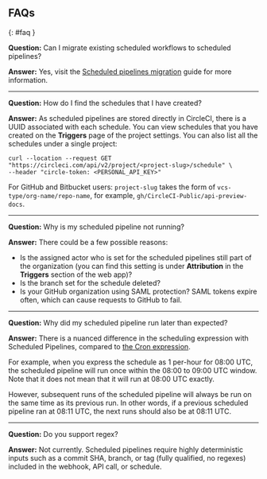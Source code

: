 ## FAQs
{: #faq }

**Question:** Can I migrate existing scheduled workflows to scheduled pipelines?

**Answer:** Yes, visit the [Scheduled pipelines migration](/docs/migrate-scheduled-workflows-to-scheduled-pipelines) guide for more information.

---

**Question:** How do I find the schedules that I have created?

**Answer:** As scheduled pipelines are stored directly in CircleCI, there is a UUID associated with each schedule. You can view schedules that you have created on the **Triggers** page of the project settings. You can also list all the schedules under a single project:

```shell
curl --location --request GET "https://circleci.com/api/v2/project/<project-slug>/schedule" \
--header "circle-token: <PERSONAL_API_KEY>"
```

For GitHub and Bitbucket users: `project-slug` takes the form of `vcs-type/org-name/repo-name`, for example, `gh/CircleCI-Public/api-preview-docs`.

---

**Question:** Why is my scheduled pipeline not running?

**Answer:** There could be a few possible reasons:
* Is the assigned actor who is set for the scheduled pipelines still part of the organization (you can find this setting is under **Attribution** in the **Triggers** section of the web app)?
* Is the branch set for the schedule deleted?
* Is your GitHub organization using SAML protection? SAML tokens expire often, which can cause requests to GitHub to fail.

---

**Question:** Why did my scheduled pipeline run later than expected?

**Answer:** There is a nuanced difference in the scheduling expression with Scheduled Pipelines, compared to [the Cron expression](https://en.wikipedia.org/wiki/Cron#CRON_expression).

For example, when you express the schedule as 1 per-hour for 08:00 UTC, the scheduled pipeline will run once within the 08:00 to 09:00 UTC window. Note that it does not mean that it will run at 08:00 UTC exactly.

However, subsequent runs of the scheduled pipeline will always be run on the same time as its previous run. In other words, if a previous scheduled pipeline ran at 08:11 UTC, the next runs should also be at 08:11 UTC.

---

**Question:** Do you support regex?

**Answer:**
Not currently. Scheduled pipelines require highly deterministic inputs such as a commit SHA, branch, or tag (fully qualified, no regexes) included in the webhook, API call, or schedule.